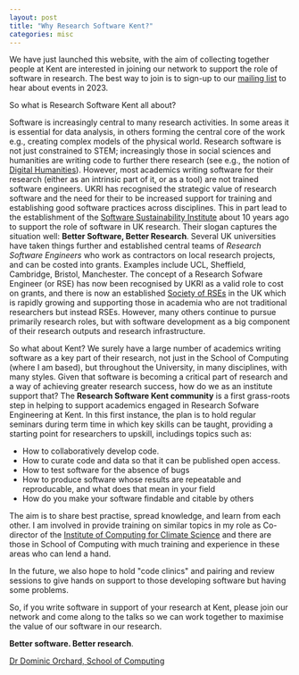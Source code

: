 ```yaml
---
layout: post
title: "Why Research Software Kent?"
categories: misc
---
```


We have just launched this website, with the aim of collecting together people at Kent are interested in joining our network to support the role of software in research. The best way to join is to sign-up to our
[mailing list](https://lists.kent.ac.uk/sympa/info/research-software-kent) to hear
about events in 2023.

So what is Research Software Kent all about?

Software is increasingly central to many research activities. In some areas it is essential for data analysis, in others forming the central core of the work e.g., creating complex models of the physical world. Research software is not just constrained to STEM; increasingly those in social sciences and humanities are writing code to further there research (see e.g., the notion of [Digital Humanities](https://www.thebritishacademy.ac.uk/blog/what-are-digital-humanities/)). However, most academics writing software for their research (either as an intrinsic part of it, or as a tool) are not trained software engineers. UKRI has recognised the strategic value of research software and the need for their to be increased support for training and establishing good software practices across disciplines. This in part lead to the establishment of the [Software Sustainability Institute](https://software.ac.uk/) about 10 years ago to support the role of software in UK research. Their slogan captures the situation well: __Better Software, Better Research__. Several UK universities have taken things further and established central teams of _Research Software Engineers_ who work as contractors on local research projects, and can be costed into grants. Examples include UCL, Sheffield, Cambridge, Bristol, Manchester. The concept of a Research Sofware Engineer (or RSE) has now been recognised by UKRI as a valid role to cost on grants, and there is now an established [Society of RSEs](https://society-rse.org) in the UK which is rapidly growing and supporting those in academia who are not traditional researchers but instead RSEs. However, many others continue to pursue
primarily research roles, but with software development as a big component of their research
outputs and research infrastructure.

So what about Kent? We surely have a large number of academics writing software as a key part of their research, not just in the School of Computing (where I am based), but throughout the University, in many disciplines, with many styles. Given that software is becoming a critical part of research and a way of achieving greater research success, how do we as an institute support that? The __Research Software Kent community__ is a first
grass-roots step in helping to support academics engaged in Research Sofware Engineering at Kent. In this first instance, the plan is to hold regular seminars during term time in which key skills can be taught, providing a starting point for researchers to upskill,
includings topics such as: 

  - How to collaboratively develop code.
  - How to curate code and data so that it can be published open access.
  - How to test software for the absence of bugs
  - How to produce software whose results are repeatable and reproducable, and what does that mean in your field
  - How do you make your software findable and citable by others
  
The aim is to share best practise, spread knowledge, and learn from each other.
I am involved in provide training on similar topics in my role as Co-director of
the [Institute of Computing for Climate Science](https://cambridge-iccs.github.io/)
and there are those in School of Computing with much training and experience in these
areas who can lend a hand.

In the future, we also hope to hold "code clinics" and pairing and review sessions to give
hands on support to those developing software but having some problems.

So, if you write software in support of your research at Kent, please join our network
and come along to the talks so we can work together to maximise the value of our
software in our research.

__Better software. Better research__.

[Dr Dominic Orchard, School of Computing](https://www.kent.ac.uk/computing/people/3074/orchard-dominic)
